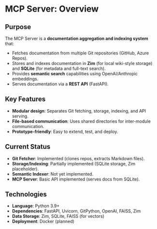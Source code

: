 # MCP Server: Overview

## Purpose
The MCP Server is a **documentation aggregation and indexing system** that:
- Fetches documentation from multiple Git repositories (GitHub, Azure Repos).
- Stores and indexes documentation in **Zim** (for local wiki-style storage) and **SQLite** (for metadata and full-text search).
- Provides **semantic search** capabilities using OpenAI/Anthropic embeddings.
- Serves documentation via a **REST API** (FastAPI).

## Key Features
- **Modular design**: Separates Git fetching, storage, indexing, and API serving.
- **File-based communication**: Uses shared directories for inter-module communication.
- **Prototype-friendly**: Easy to extend, test, and deploy.

## Current Status
- **Git Fetcher**: Implemented (clones repos, extracts Markdown files).
- **Storage/Indexing**: Partially implemented (SQLite storage, Zim placeholder).
- **Semantic Indexer**: Not yet implemented.
- **MCP Server**: Basic API implemented (serves docs from SQLite).

## Technologies
- **Language**: Python 3.9+
- **Dependencies**: FastAPI, Uvicorn, GitPython, OpenAI, FAISS, Zim
- **Data Storage**: Zim, SQLite, FAISS (for vectors)
- **Deployment**: Docker (planned)

